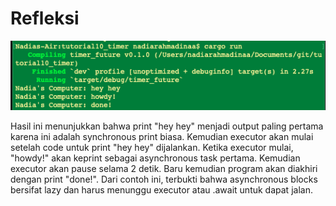 # Refleksi
![Image 1](image/refleksi1.png)

Hasil ini menunjukkan bahwa print "hey hey" menjadi output paling pertama karena ini adalah synchronous print biasa. Kemudian executor akan mulai setelah code untuk print "hey hey" dijalankan. Ketika executor mulai, "howdy!" akan keprint sebagai asynchronous task pertama. Kemudian executor akan pause selama 2 detik. Baru kemudian program akan diakhiri dengan print "done!". Dari contoh ini, terbukti bahwa asynchronous blocks bersifat lazy dan harus menunggu executor atau .await untuk dapat jalan.